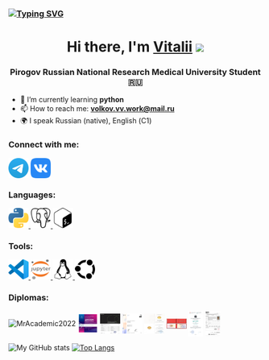 ### [![Typing SVG](https://readme-typing-svg.herokuapp.com?font=Fira+Code&weight=600&size=23&pause=1000&color=2A17E8F0&width=435&lines=Medical+university+student;Data+Science+researcher)](https://git.io/typing-svg)

<h1 align="center">Hi there, I'm <a href="https://github.com/MrAcademic2022" target="_blank">Vitalii</a> 
<img src="https://github.com/blackcater/blackcater/raw/main/images/Hi.gif" height="32"/></h1>
<h3 align="center">Pirogov Russian National Research Medical University Student 🇷🇺</h3>

- 🌱 I’m currently learning **python**
- 📫 How to reach me: **volkov.vv.work@mail.ru**
- 🌍 I speak Russian (native), English (С1)

### Connect with me:
<p align="left">
<a href="https://t.me/Mr_Academic" target="blank"><img align="center" src="https://github.com/MrAcademic2022/MrAcademic2022/blob/main/icons/Telegram.svg" alt="MrAcademic2022" height="40" width="40" /></a>
<a href="https://vk.com/mr_academic" target="blank"><img align="center" src="https://github.com/MrAcademic2022/MrAcademic2022/blob/main/icons/vk.svg" height="40" width="40" /></a>
</p>

### Languages:
<p align="left">
<a href="https://www.python.org" target="_blank" rel="noreferrer"> <img src="https://github.com/MrAcademic2022/MrAcademic2022/blob/main/icons/python.svg" alt="python" width="40" height="40"/> </a> 
<a href="https://www.postgresql.org/" target="_blank" rel="noreferrer"> <img src="https://github.com/MrAcademic2022/MrAcademic2022/blob/main/icons/postgresql.svg" alt="python" width="40" height="40"/> </a>   
<a href="https://www.gnu.org/software/bash/" target="_blank" rel="noreferrer"> <img src="https://github.com/MrAcademic2022/MrAcademic2022/blob/main/icons/gnubash.svg" alt="python" width="40" height="40"/> </a>   
</p>

### Tools:
<p align="left"> 
<a href="https://code.visualstudio.com/" target="_blank" rel="noreferrer"> <img src="https://github.com/MrAcademic2022/MrAcademic2022/blob/main/icons/VS-code.svg" alt="git" width="40" height="40"/> </a> 
<a href="https://jupyter.org/" target="_blank" rel="noreferrer"> <img src="https://github.com/MrAcademic2022/MrAcademic2022/blob/main/icons/Jupyter.svg" alt="git" width="40" height="40"/> </a> 
<a href="https://www.linux.org/pages/download/" target="_blank" rel="noreferrer"> <img src="https://github.com/MrAcademic2022/MrAcademic2022/blob/main/icons/linux.svg" alt="python" width="40" height="40"/> </a>  
<a href="https://ubuntu.com/download/desktop" target="_blank" rel="noreferrer"> <img src="https://github.com/MrAcademic2022/MrAcademic2022/blob/main/icons/ubuntu.svg" alt="python" width="40" height="40"/> </a> 
</p>

### Diplomas:
<p align="left">
<a target="blank"><img align="center" src="https://github.com/MrAcademic2022/my_diplomas/blob/main/images/FCE-upper-intermediate.svg" alt="MrAcademic2022" height="40" width="40" /></a>
<a target="blank"><img align="center" src="https://github.com/MrAcademic2022/my_diplomas/blob/main/images/hackathon-on-bioinformatics-and-clinical-oncology.svg" height="40" width="40" /></a>
<a target="blank"><img align="center" src="https://github.com/MrAcademic2022/my_diplomas/blob/main/images/YandexPracticum.png" height="40" width="40" /></a> 
  <a target="blank"><img align="center" src="https://github.com/MrAcademic2022/my_diplomas/blob/main/images/Introduction-to-Linux.svg" height="40" width="40" /></a> 
<a target="blank"><img align="center" src="https://github.com/MrAcademic2022/my_diplomas/blob/main/images/Golden%20medal%20first%20merged.jpg" height="40" width="40" /></a> 
<a target="blank"><img align="center" src="https://github.com/MrAcademic2022/my_diplomas/blob/main/images/Golden%20medal%20second%20merged.jpg" height="20" width="40" /></a> 
<a target="blank"><img align="center" src="https://github.com/MrAcademic2022/my_diplomas/blob/main/images/Pirogovka.jpg" height="50" width="30" /></a> 
  <a target="blank"><img align="center" src="https://github.com/MrAcademic2022/my_diplomas/blob/main/images/Volkov_IELTS.jpg" height="50" width="30" /></a> 
</p>



![My GitHub stats](https://github-readme-stats.vercel.app/api?username=MrAcademic2022)
[![Top Langs](https://github-readme-stats.vercel.app/api/top-langs/?username=MrAcademic2022&layout=compact)](https://github.com/MrAcademic2022/github-readme-stats)

